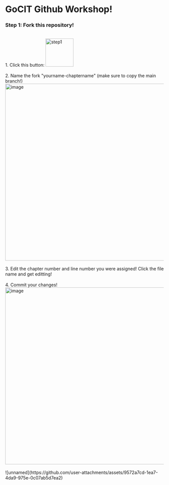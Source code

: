 # GoCIT Github Workshop!

### Step 1: Fork this repository!
<br>
1. Click this button:
<img width="89" alt="step1" src="https://github.com/user-attachments/assets/7368a92a-2afd-4045-bd04-039bf502e3e5">
<br><br>
2. Name the fork "yourname-chaptername" (make sure to copy the main branch!)
<img width="561" alt="image" src="https://github.com/user-attachments/assets/e289e063-bb10-47cb-8d53-2babb3570d50">
<br><br>
3. Edit the chapter number and line number you were assigned! Click the file name and get editting!
<br><br>
4. Commit your changes!
<img width="561" alt="image" src="https://github.com/user-attachments/assets/95451930-fd7e-4d8c-8132-0fccd3522dbf">
<br><br>
![unnamed](https://github.com/user-attachments/assets/9572a7cd-1ea7-4da9-975e-0c07ab5d7ea2)




